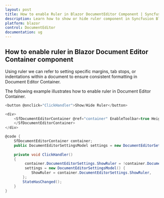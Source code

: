 ```yaml
---
layout: post
title: How to enable Ruler in Blazor DocumentEditor Component | Syncfusion
description: Learn how to show or hide ruler component in Syncfusion Blazor Document Editor component and much more.
platform: blazor
control: DocumentEditor
documentation: ug
---
```


## How to enable ruler in Blazor Document Editor Container component

Using ruler we can refer to setting specific margins, tab stops, or indentations within a document to ensure consistent formatting in Document Editor Container.

The following example illustrates how to enable ruler in Document Editor Container.

```csharp
<button @onclick="ClickHandler">Show/Hide Ruler</button>

<div>
    <SfDocumentEditorContainer @ref="container" EnableToolbar=true Height="590px" DocumentEditorSettings="@settings">      
    </SfDocumentEditorContainer>    
</div>

@code {
    SfDocumentEditorContainer container;
    public DocumentEditorSettingsModel settings = new DocumentEditorSettingsModel() { ShowRuler = true };   
    
    private void ClickHandler()
    {
         container.DocumentEditorSettings.ShowRuler = !container.DocumentEditorSettings.ShowRuler;
         settings = new DocumentEditorSettingsModel() {
            ShowRuler = container.DocumentEditorSettings.ShowRuler,
        };
        StateHasChanged();
    }   
}
```


